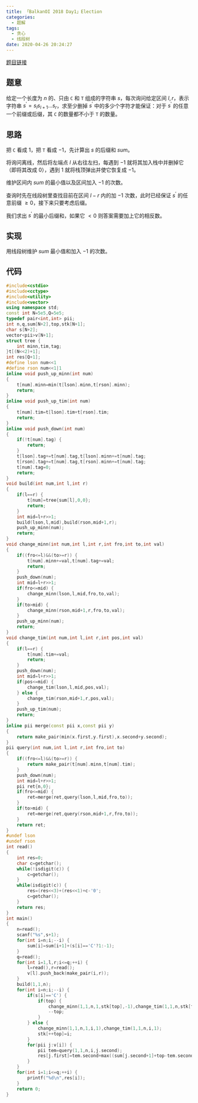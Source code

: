 ```yaml
---
title: 「BalkanOI 2018 Day1」Election
categories:
  - 题解
tags:
  - 贪心
  - 线段树
date: 2020-04-26 ‏‎20:24:27
---
```


[题目链接](https://loj.ac/problem/2710)

## 题意

给定一个长度为 $n$ 的、只由 `C` 和 `T` 组成的字符串 $s$，每次询问给定区间 $l,r$，表示字符串 $s^\prime=s_ls_{l+1}\dots s_r$，求至少删掉 $s^\prime$ 中的多少个字符才能保证：对于 $s^\prime$ 的任意一个前缀或后缀，其 `C` 的数量都不小于 `T` 的数量。

<!-- more -->

## 思路

把 `C` 看成 $1$，把 `T` 看成 $-1$，先计算出 $s$ 的后缀和 $sum$。

将询问离线，然后将左端点 $l$ 从右往左扫，每遇到 $-1$ 就将其加入栈中并删掉它（即将其改成 $0$），遇到 $1$ 就将栈顶弹出并使它恢复成 $-1$。

维护区间内 $sum$ 的最小值以及区间加入 $-1$ 的次数。

查询时先在线段树里查找目前在区间 $l-r$ 内的加 $-1$ 次数，此时已经保证 $s^\prime$ 的任意前缀 $\geq0$，接下来只要考虑后缀。

我们求出 $s^\prime$ 的最小后缀和，如果它 $<0$ 则答案需要加上它的相反数。

## 实现

用线段树维护 $sum$ 最小值和加入 $-1$ 的次数。

## 代码

```cpp
#include<cstdio>
#include<cctype>
#include<utility>
#include<vector>
using namespace std;
const int N=5e5,Q=5e5;
typedef pair<int,int> pii;
int n,q,sum[N+2],top,stk[N+1];
char s[N+2];
vector<pii>v[N+1];
struct tree {
    int minn,tim,tag;
}t[(N<<2)+1];
int res[Q+1];
#define lson num<<1
#define rson num<<1|1
inline void push_up_minn(int num)
{
    t[num].minn=min(t[lson].minn,t[rson].minn);
    return;
}
inline void push_up_tim(int num)
{
    t[num].tim=t[lson].tim+t[rson].tim;
    return;
}
inline void push_down(int num)
{
    if(!t[num].tag) {
        return;
    }
    t[lson].tag+=t[num].tag,t[lson].minn+=t[num].tag;
    t[rson].tag+=t[num].tag,t[rson].minn+=t[num].tag;
    t[num].tag=0;
    return;
}
void build(int num,int l,int r)
{
    if(l==r) {
        t[num]=tree{sum[l],0,0};
        return;
    }
    int mid=l+r>>1;
    build(lson,l,mid),build(rson,mid+1,r);
    push_up_minn(num);
    return;
}
void change_minn(int num,int l,int r,int fro,int to,int val)
{
    if((fro<=l)&&(to>=r)) {
        t[num].minn+=val,t[num].tag+=val;
        return;
    }
    push_down(num);
    int mid=l+r>>1;
    if(fro<=mid) {
        change_minn(lson,l,mid,fro,to,val);
    }
    if(to>mid) {
        change_minn(rson,mid+1,r,fro,to,val);
    }
    push_up_minn(num);
    return;
}
void change_tim(int num,int l,int r,int pos,int val)
{
    if(l==r) {
        t[num].tim+=val;
        return;
    }
    push_down(num);
    int mid=l+r>>1;
    if(pos<=mid) {
        change_tim(lson,l,mid,pos,val);
    } else {
        change_tim(rson,mid+1,r,pos,val);
    }
    push_up_tim(num);
    return;
}
inline pii merge(const pii x,const pii y)
{
    return make_pair(min(x.first,y.first),x.second+y.second);
}
pii query(int num,int l,int r,int fro,int to)
{
    if((fro<=l)&&(to>=r)) {
        return make_pair(t[num].minn,t[num].tim);
    }
    push_down(num);
    int mid=l+r>>1;
    pii ret{n,0};
    if(fro<=mid) {
        ret=merge(ret,query(lson,l,mid,fro,to));
    }
    if(to>mid) {
        ret=merge(ret,query(rson,mid+1,r,fro,to));
    }
    return ret;
}
#undef lson
#undef rson
int read()
{
    int res=0;
    char c=getchar();
    while(!isdigit(c)) {
        c=getchar();
    }
    while(isdigit(c)) {
        res=(res<<3)+(res<<1)+c-'0';
        c=getchar();
    }
    return res;
}
int main()
{
    n=read();
    scanf("%s",s+1);
    for(int i=n;i;--i) {
        sum[i]=sum[i+1]+(s[i]=='C'?1:-1);
    }
    q=read();
    for(int i=1,l,r;i<=q;++i) {
        l=read(),r=read();
        v[l].push_back(make_pair(i,r));
    }
    build(1,1,n);
    for(int i=n;i;--i) {
        if(s[i]=='C') {
            if(top) {
                change_minn(1,1,n,1,stk[top],-1),change_tim(1,1,n,stk[top],-1);
                --top;
            }
        } else {
            change_minn(1,1,n,1,i,1),change_tim(1,1,n,i,1);
            stk[++top]=i;
        }
        for(pii j:v[i]) {
            pii tem=query(1,1,n,i,j.second);
            res[j.first]=tem.second+max((sum[j.second+1]+top-tem.second)-tem.first,0);
        }
    }
    for(int i=1;i<=q;++i) {
        printf("%d\n",res[i]);
    }
    return 0;
}
```
